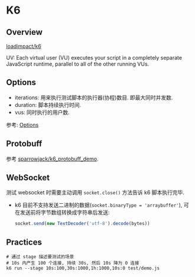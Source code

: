 # K6

## Overview
[loadimpact/k6](https://github.com/loadimpact/k6#overview)

UV: Each virtual user (VU) executes your script in a completely separate JavaScript runtime, parallel to all of the other running VUs. 

## Options
* iterations: 用来执行测试脚本的执行器(协程)数目. 即最大同时并发数.
* duration: 脚本持续执行时间.
* vus: 同时执行的用户数.

参考: [Options](https://docs.k6.io/docs/options)

## Protobuff
参考 [sparrowjack/k6_protobuff_demo](https://github.com/sparrowjack/k6_protobuff_demo).

## WebSocket
测试 websocket 时需要主动调用 `socket.close()` 方法告诉 k6 脚本执行完毕.

* k6 目前不支持发送二进制的数据(`socket.binaryType = 'arraybuffer'`), 可在发送前将字节数组转换成字符串后发送:

    ```js
    socket.send(new TextDecoder('utf-8').decode(bytes))
    ```

## Practices

```shell
# 通过 stage 描述要测试的场景
# 10s 内产生 100 个连接, 持续 30s, 然后 10s 降为 0 连接
k6 run --stage 10s:100,30s:1000,1h:1000,10s:0 test/demo.js  

```